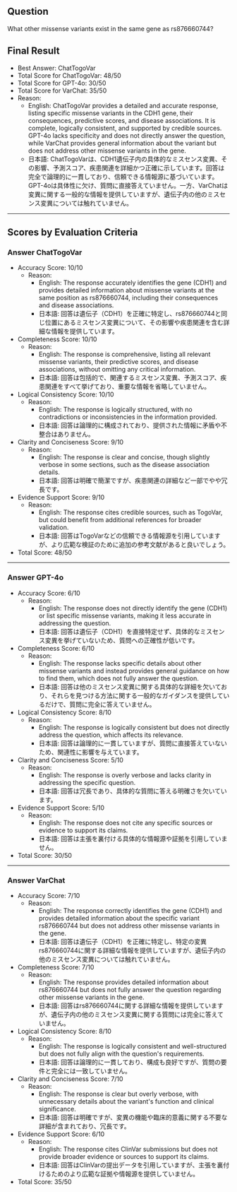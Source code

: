 ## Question

What other missense variants exist in the same gene as rs876660744?

## Final Result

- Best Answer: ChatTogoVar
- Total Score for ChatTogoVar: 48/50
- Total Score for GPT-4o: 30/50
- Total Score for VarChat: 35/50
- Reason:
  - English: ChatTogoVar provides a detailed and accurate response, listing specific missense variants in the CDH1 gene, their consequences, predictive scores, and disease associations. It is complete, logically consistent, and supported by credible sources. GPT-4o lacks specificity and does not directly answer the question, while VarChat provides general information about the variant but does not address other missense variants in the gene.
  - 日本語: ChatTogoVarは、CDH1遺伝子内の具体的なミスセンス変異、その影響、予測スコア、疾患関連を詳細かつ正確に示しています。回答は完全で論理的に一貫しており、信頼できる情報源に基づいています。GPT-4oは具体性に欠け、質問に直接答えていません。一方、VarChatは変異に関する一般的な情報を提供していますが、遺伝子内の他のミスセンス変異については触れていません。

---

## Scores by Evaluation Criteria

### Answer ChatTogoVar
- Accuracy Score: 10/10
  - Reason: 
    - English: The response accurately identifies the gene (CDH1) and provides detailed information about missense variants at the same position as rs876660744, including their consequences and disease associations.
    - 日本語: 回答は遺伝子（CDH1）を正確に特定し、rs876660744と同じ位置にあるミスセンス変異について、その影響や疾患関連を含む詳細な情報を提供しています。
- Completeness Score: 10/10
  - Reason: 
    - English: The response is comprehensive, listing all relevant missense variants, their predictive scores, and disease associations, without omitting any critical information.
    - 日本語: 回答は包括的で、関連するミスセンス変異、予測スコア、疾患関連をすべて挙げており、重要な情報を省略していません。
- Logical Consistency Score: 10/10
  - Reason: 
    - English: The response is logically structured, with no contradictions or inconsistencies in the information provided.
    - 日本語: 回答は論理的に構成されており、提供された情報に矛盾や不整合はありません。
- Clarity and Conciseness Score: 9/10
  - Reason: 
    - English: The response is clear and concise, though slightly verbose in some sections, such as the disease association details.
    - 日本語: 回答は明確で簡潔ですが、疾患関連の詳細など一部でやや冗長です。
- Evidence Support Score: 9/10
  - Reason: 
    - English: The response cites credible sources, such as TogoVar, but could benefit from additional references for broader validation.
    - 日本語: 回答はTogoVarなどの信頼できる情報源を引用していますが、より広範な検証のために追加の参考文献があると良いでしょう。
- Total Score: 48/50

---

### Answer GPT-4o
- Accuracy Score: 6/10
  - Reason: 
    - English: The response does not directly identify the gene (CDH1) or list specific missense variants, making it less accurate in addressing the question.
    - 日本語: 回答は遺伝子（CDH1）を直接特定せず、具体的なミスセンス変異を挙げていないため、質問への正確性が低いです。
- Completeness Score: 6/10
  - Reason: 
    - English: The response lacks specific details about other missense variants and instead provides general guidance on how to find them, which does not fully answer the question.
    - 日本語: 回答は他のミスセンス変異に関する具体的な詳細を欠いており、それらを見つける方法に関する一般的なガイダンスを提供しているだけで、質問に完全に答えていません。
- Logical Consistency Score: 8/10
  - Reason: 
    - English: The response is logically consistent but does not directly address the question, which affects its relevance.
    - 日本語: 回答は論理的に一貫していますが、質問に直接答えていないため、関連性に影響を与えています。
- Clarity and Conciseness Score: 5/10
  - Reason: 
    - English: The response is overly verbose and lacks clarity in addressing the specific question.
    - 日本語: 回答は冗長であり、具体的な質問に答える明確さを欠いています。
- Evidence Support Score: 5/10
  - Reason: 
    - English: The response does not cite any specific sources or evidence to support its claims.
    - 日本語: 回答は主張を裏付ける具体的な情報源や証拠を引用していません。
- Total Score: 30/50

---

### Answer VarChat
- Accuracy Score: 7/10
  - Reason: 
    - English: The response correctly identifies the gene (CDH1) and provides detailed information about the specific variant rs876660744 but does not address other missense variants in the gene.
    - 日本語: 回答は遺伝子（CDH1）を正確に特定し、特定の変異rs876660744に関する詳細な情報を提供していますが、遺伝子内の他のミスセンス変異については触れていません。
- Completeness Score: 7/10
  - Reason: 
    - English: The response provides detailed information about rs876660744 but does not fully answer the question regarding other missense variants in the gene.
    - 日本語: 回答はrs876660744に関する詳細な情報を提供していますが、遺伝子内の他のミスセンス変異に関する質問には完全に答えていません。
- Logical Consistency Score: 8/10
  - Reason: 
    - English: The response is logically consistent and well-structured but does not fully align with the question's requirements.
    - 日本語: 回答は論理的に一貫しており、構成も良好ですが、質問の要件と完全には一致していません。
- Clarity and Conciseness Score: 7/10
  - Reason: 
    - English: The response is clear but overly verbose, with unnecessary details about the variant's function and clinical significance.
    - 日本語: 回答は明確ですが、変異の機能や臨床的意義に関する不要な詳細が含まれており、冗長です。
- Evidence Support Score: 6/10
  - Reason: 
    - English: The response cites ClinVar submissions but does not provide broader evidence or sources to support its claims.
    - 日本語: 回答はClinVarの提出データを引用していますが、主張を裏付けるためのより広範な証拠や情報源を提供していません。
- Total Score: 35/50